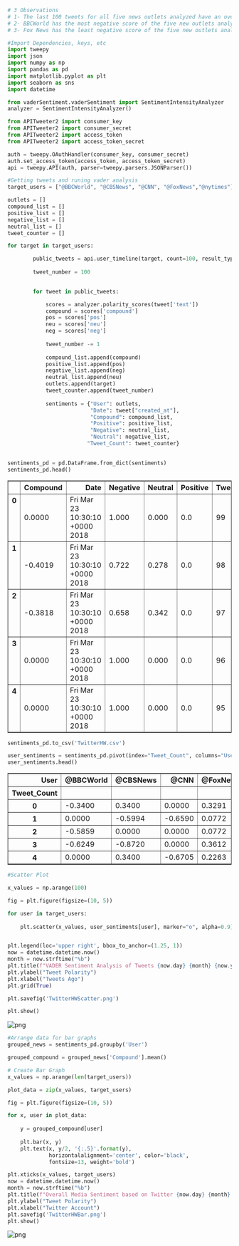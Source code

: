 

```python
# 3 Observations
# 1- The last 100 tweets for all five news outlets analyzed have an overall negative sentiment.
# 2- BBCWorld has the most negative score of the five new outlets analyzed.
# 3- Fox News has the least negative score of the five new outlets analyzed.
```


```python
#Import Dependencies, keys, etc
import tweepy
import json
import numpy as np
import pandas as pd
import matplotlib.pyplot as plt
import seaborn as sns
import datetime

from vaderSentiment.vaderSentiment import SentimentIntensityAnalyzer
analyzer = SentimentIntensityAnalyzer()

from APITweeter2 import consumer_key
from APITweeter2 import consumer_secret
from APITweeter2 import access_token
from APITweeter2 import access_token_secret

auth = tweepy.OAuthHandler(consumer_key, consumer_secret)
auth.set_access_token(access_token, access_token_secret)
api = tweepy.API(auth, parser=tweepy.parsers.JSONParser())
```


```python
#Getting tweets and runing vader analysis
target_users = ["@BBCWorld", "@CBSNews", "@CNN", "@FoxNews","@nytimes"]

outlets = []
compound_list = []
positive_list = []
negative_list = []
neutral_list = []
tweet_counter = []

for target in target_users:

        public_tweets = api.user_timeline(target, count=100, result_type="recent")
        
        tweet_number = 100

        
        for tweet in public_tweets: 

            scores = analyzer.polarity_scores(tweet['text'])
            compound = scores['compound']
            pos = scores['pos']
            neu = scores['neu']
            neg = scores['neg']
            
            tweet_number -= 1
                  
            compound_list.append(compound)
            positive_list.append(pos)
            negative_list.append(neg)
            neutral_list.append(neu)
            outlets.append(target)
            tweet_counter.append(tweet_number)
            
            sentiments = {"User": outlets,
                          "Date": tweet["created_at"],
                          "Compound": compound_list,
                          "Positive": positive_list,
                          "Negative": neutral_list,
                          "Neutral": negative_list,
                         "Tweet_Count": tweet_counter}
       
```


```python
sentiments_pd = pd.DataFrame.from_dict(sentiments)
sentiments_pd.head()
```




<div>
<style>
    .dataframe thead tr:only-child th {
        text-align: right;
    }

    .dataframe thead th {
        text-align: left;
    }

    .dataframe tbody tr th {
        vertical-align: top;
    }
</style>
<table border="1" class="dataframe">
  <thead>
    <tr style="text-align: right;">
      <th></th>
      <th>Compound</th>
      <th>Date</th>
      <th>Negative</th>
      <th>Neutral</th>
      <th>Positive</th>
      <th>Tweet_Count</th>
      <th>User</th>
    </tr>
  </thead>
  <tbody>
    <tr>
      <th>0</th>
      <td>0.0000</td>
      <td>Fri Mar 23 10:30:10 +0000 2018</td>
      <td>1.000</td>
      <td>0.000</td>
      <td>0.0</td>
      <td>99</td>
      <td>@BBCWorld</td>
    </tr>
    <tr>
      <th>1</th>
      <td>-0.4019</td>
      <td>Fri Mar 23 10:30:10 +0000 2018</td>
      <td>0.722</td>
      <td>0.278</td>
      <td>0.0</td>
      <td>98</td>
      <td>@BBCWorld</td>
    </tr>
    <tr>
      <th>2</th>
      <td>-0.3818</td>
      <td>Fri Mar 23 10:30:10 +0000 2018</td>
      <td>0.658</td>
      <td>0.342</td>
      <td>0.0</td>
      <td>97</td>
      <td>@BBCWorld</td>
    </tr>
    <tr>
      <th>3</th>
      <td>0.0000</td>
      <td>Fri Mar 23 10:30:10 +0000 2018</td>
      <td>1.000</td>
      <td>0.000</td>
      <td>0.0</td>
      <td>96</td>
      <td>@BBCWorld</td>
    </tr>
    <tr>
      <th>4</th>
      <td>0.0000</td>
      <td>Fri Mar 23 10:30:10 +0000 2018</td>
      <td>1.000</td>
      <td>0.000</td>
      <td>0.0</td>
      <td>95</td>
      <td>@BBCWorld</td>
    </tr>
  </tbody>
</table>
</div>




```python
sentiments_pd.to_csv('TwitterHW.csv')
```


```python
user_sentiments = sentiments_pd.pivot(index="Tweet_Count", columns="User", values="Compound")
user_sentiments.head()
```




<div>
<style>
    .dataframe thead tr:only-child th {
        text-align: right;
    }

    .dataframe thead th {
        text-align: left;
    }

    .dataframe tbody tr th {
        vertical-align: top;
    }
</style>
<table border="1" class="dataframe">
  <thead>
    <tr style="text-align: right;">
      <th>User</th>
      <th>@BBCWorld</th>
      <th>@CBSNews</th>
      <th>@CNN</th>
      <th>@FoxNews</th>
      <th>@nytimes</th>
    </tr>
    <tr>
      <th>Tweet_Count</th>
      <th></th>
      <th></th>
      <th></th>
      <th></th>
      <th></th>
    </tr>
  </thead>
  <tbody>
    <tr>
      <th>0</th>
      <td>-0.3400</td>
      <td>0.3400</td>
      <td>0.0000</td>
      <td>0.3291</td>
      <td>0.0000</td>
    </tr>
    <tr>
      <th>1</th>
      <td>0.0000</td>
      <td>-0.5994</td>
      <td>-0.6590</td>
      <td>0.0772</td>
      <td>-0.5267</td>
    </tr>
    <tr>
      <th>2</th>
      <td>-0.5859</td>
      <td>0.0000</td>
      <td>0.0000</td>
      <td>0.0772</td>
      <td>-0.0772</td>
    </tr>
    <tr>
      <th>3</th>
      <td>-0.6249</td>
      <td>-0.8720</td>
      <td>0.0000</td>
      <td>0.3612</td>
      <td>-0.5574</td>
    </tr>
    <tr>
      <th>4</th>
      <td>0.0000</td>
      <td>0.3400</td>
      <td>-0.6705</td>
      <td>0.2263</td>
      <td>0.6369</td>
    </tr>
  </tbody>
</table>
</div>




```python
#Scatter Plot

x_values = np.arange(100)

fig = plt.figure(figsize=(10, 5))

for user in target_users:
    
    plt.scatter(x_values, user_sentiments[user], marker="o", alpha=0.9)


plt.legend(loc='upper right', bbox_to_anchor=(1.25, 1))
now = datetime.datetime.now()
month = now.strftime("%b")
plt.title(f"VADER Sentiment Analysis of Tweets {now.day} {month} {now.year}")
plt.ylabel("Tweet Polarity")
plt.xlabel("Tweets Ago")
plt.grid(True)

plt.savefig('TwitterHWScatter.png')

plt.show()
```


![png](output_6_0.png)



```python
#Arrange data for bar graphs
grouped_news = sentiments_pd.groupby('User')

grouped_compound = grouped_news['Compound'].mean()

```


```python
# Create Bar Graph
x_values = np.arange(len(target_users))

plot_data = zip(x_values, target_users)

fig = plt.figure(figsize=(10, 5))

for x, user in plot_data:
    
    y = grouped_compound[user]
    
    plt.bar(x, y)
    plt.text(x, y/2, '{:.5}'.format(y),
             horizontalalignment='center', color='black',
             fontsize=13, weight='bold')

plt.xticks(x_values, target_users)
now = datetime.datetime.now()
month = now.strftime("%b")
plt.title(f"Overall Media Sentiment based on Twitter {now.day} {month} {now.year}")
plt.ylabel("Tweet Polarity")
plt.xlabel("Twitter Account")
plt.savefig('TwitterHWBar.png')
plt.show()
```


![png](output_8_0.png)

